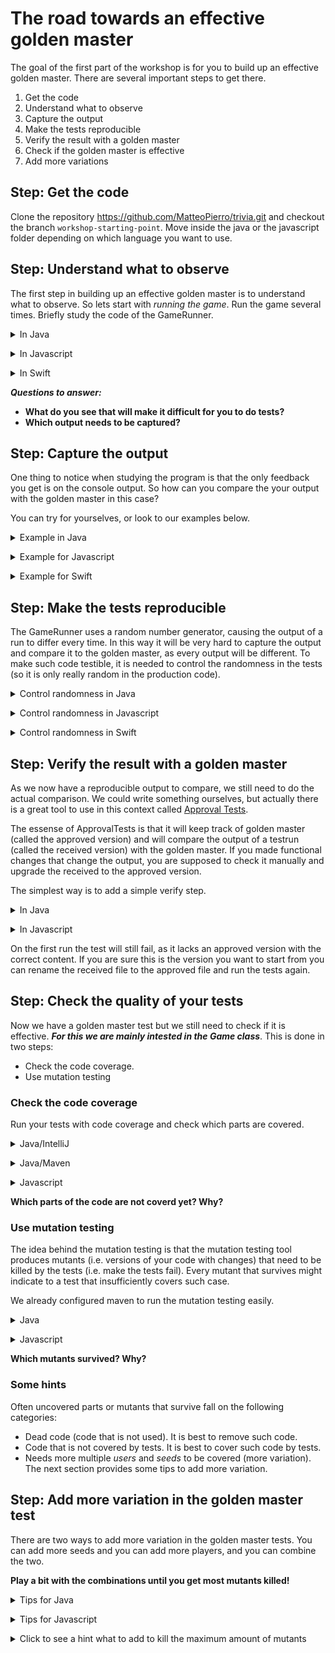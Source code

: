 # The road towards an effective golden master

The goal of the first part of the workshop is for you to build up an effective golden master. There are several important steps to get there.

1. Get the code
2. Understand what to observe
3. Capture the output
4. Make the tests reproducible
5. Verify the result with a golden master
6. Check if the golden master is effective
7. Add more variations

## Step: Get the code

Clone the repository https://github.com/MatteoPierro/trivia.git and checkout the branch `workshop-starting-point`.
Move inside the java or the javascript folder depending on which language you want to use.

## Step: Understand what to observe

The first step in building up an effective golden master is to understand what to observe. So lets start with *running the game*. Run the game several times. Briefly study the code of the GameRunner.

<details>
  <summary>In Java </summary>
  <p> Run the main in GameRunner. Study the console output.</p>
</details>

<p/>

<details>
  <summary>In Javascript </summary>
  <p>Run 'npm install' once, then open a node shell in the root of the project and execute gamerunner function.

```bash
$ npm install
$ node
> require('./src/game-runner')()
```
</p>
</details>

<p/>

<details>
  <summary>In Swift </summary>
  <p>Ensure muter is installed. [More information](https://github.com/muter-mutation-testing/muter#installation).

  ```bash
$ brew install muter-mutation-testing/formulae/muter
  ```

Open the workspace in XCode and run the target. You also have the option to run this on the commandline:

```bash
$ muter
```
</p>
</details>

***Questions to answer:***

* **What do you see that will make it difficult for you to do tests?**
* **Which output needs to be captured?**

## Step: Capture the output

One thing to notice when studying the program is that the only feedback you get is on the console output. So how can you compare the your output with the golden master in this case?

You can try for yourselves, or look to our examples below.

<details>
  <summary>Example in Java </summary>
  <p>

Java provides a way to capture the console output. The trick is to define your own stream, and overwrite the `System.out` stream with the one you control. Typically we add a helper method in a test. So setup:

```java
public class GoldenMasterTest {

    @Test
    public void can_capture_the_output_game() {
        String result = runGame();

        System.out.println(result);
    }

    public String runGame() {
        ByteArrayOutputStream outputStream = new ByteArrayOutputStream();
        PrintStream printStream = new PrintStream(outputStream, true);

        PrintStream oldOut = System.out;
        System.setOut(printStream);

        GameRunner.runGame();

        System.setOut(oldOut);

        return outputStream.toString();
    }
}

```

The above example also assumes you extracted the code from the main in a static method `runGame` on the gamerunner.

In this example, outputStream.toString() contains the output of our test.

</p>
</details>

<p/>

<details>
  <summary>Example for Javascript </summary>
  <p>

For javascript we do more or less the same as for java. As javascript allows to overwrite any function, we will use this to overwrite the log function.

Open the `game.spec.js` file and add the following code.

```javascript

function runGame(){
    console.oldLog = console.log;
    var result = "";
    console.log = function (value) {
        result += value + "\n";
    };

    gameRunner();

    console.log = console.oldLog;
    return result;
}

it("should allow to capture the output", function() {
    var result = runGame();
    console.log("This is the result");
    console.log(result);
});
```

Run the test typing `npm test` in the command line. The result comes back from the runGame function. 
</p>
</details>

<p/>

<details>
  <summary>Example for Swift </summary>
  <p>
Add the following code:

```swift
// ConsolePrinter.swift

public protocol Printer {
    func output(_ items: CustomStringConvertible...)
}

public class ConsolePrinter: Printer {
    public func output(_ items: CustomStringConvertible...){
        print(items.map{$0.description}.joined(separator: " "))
    }
}
```
Add the following code in Game.swift

```swift

    private var printer: Printer = ConsolePrinter()
    
    public convenience init(printer: Printer){
        self.init()
        self.printer = printer
    }
```

We add a convenience init to avoid modifying the main.swift file. 
Next we replace all ```print(```with ```printer.output(```. Then run your application and see that the output still appears correctly.

Next we have to change the main to allow for a testrun with a printer we can control from the tests:

```swift

func play(
    aGame: Game = Game()
) {
   // all code that is in main
    
}

play()

```

Next we add a test that captures the output:

```swift
// in file TriviaTests.swift

    func test_captureOutput() {
        let printer = StringPrinter()
        let game = Game(printer: printer)
        
        play(aGame: game)
        
        XCTAssertEqual("",printer.text)
    }

class StringPrinter: Printer {
    private(set) var text = ""
    
    func output(_ items: CustomStringConvertible...) {
        text += items.map{$0.description}.joined(separator: " ") + "\n"
    }
}

```

This test will still fail (the output does not equal ""), but we need to fix something first before we can make it succeed (see next step).
</p>
</details>


## Step: Make the tests reproducible

The GameRunner uses a random number generator, causing the output of a run to differ every time. In this way it will be very hard to capture the output and compare it to the golden master, as every output will be different. To make such code testible, it is needed to control the randomness in the tests (so it is only really random in the production code).

<details>
  <summary>Control randomness in Java </summary>
  <p>

Java provides a way to do this, namely by passing a seed to random. Using this seed will produce the same sequence of random numbers every time.

```java
int seed = 1;                       // a seed for the random generator
Random rand = new Random(seed);
rand.nextInt();                     // will always produce the exact same result
```

To allow running the game with such controlled randomGenerator we must extract (preferably using an IDE) a runGame in the gameRunner with a random number generator as parameter.

```java
public static void runGame(Random rand) { ... }
```

Now we can make a new test that uses a random generator with a seed

```java


public class GoldenMasterTests {

    public String runGame(Integer seed) {
        ...
        GameRunner.runGame(new Random(seed));
        ...
    }

    @Test
    public void can_run_with_reproducible_output() {
         String result = runGame(1);

        System.out.println(result);
    } 
}
```

It is not a real test yet (no asserts), but at least it allows us to easily run the game and have a reproducible output. 
</p>
</details>

<p/>

<details>
  <summary>Control randomness in Javascript </summary>
  <p> 

As javascript allows to *"overwrite"* any function, we will use another trick to control randomness (described [here](https://developer.mozilla.org/en-US/docs/Web/JavaScript/Reference/Global_Objects/Math/random)). The trick is to overwrite the `Math.random` function to allow using a seed.

```javascript
function initialiseRandom(seed) {
    Math.random = function () {
        var x = Math.sin(seed++) * 10000;
        return x - Math.floor(x);
    }
}
```

Now you can use it in your test to have reproducible results.

```javascript
function runGame(seed){
    initialiseRandom(seed);
    ....
}

it("should allow to control the output", function() {
    var result = runGame(1);
    console.log("This is the result");
    console.log(result);
});
```
</p>
</details>

</p>

<details>
  <summary>Control randomness in Swift </summary>
  <p> 

We need to extract the random number generation. We do this by adding the following file:

```swift 
// Add a class RandomGenerator.swift with the following implementation
import Foundation

protocol RandomGenerator {
    func number(from: Int, until: Int) -> Int
}

class RealRandomGenerator: RandomGenerator {
    func number(from: Int = 0, until: Int) -> Int {
        Int.random(in: from ..< until)
    }
}
```

Next alter the following lines in the main:

```swift
func play(
    random: RandomGenerator = RealRandomGenerator(),
    aGame: Game = Game()
) {

//...
        aGame.roll(roll: random.number(from: 1, until: 5))
        
        if (random.number(from: 0, until: 9) == 7) {
//...

}
```

Run the main and see that this still produces an output.

Next you can add the following class to your TriviaTests.swift:

```swift

class MockRandomGenerator: RandomGenerator {

    var until5List = [2,5,3,3,2,2,4,4,1,3,2,1,5,3,1,5,4,3,1,5,5,1,3,4,4,1,4,5,3,2,3,5,5,1,3,3,5,3,2,5,1,3,2,1,3,3,5,5,5,1,1,1,2,5,4,2,2,1,2,3,4,1,1,2,2,2,3,5,4,2,1,2,4,3,3,2,1,2,5,1,3,3,5,1,4,3,1,3,1,1,1,3,4,3,4,3,1,3,3,4,2,5,3,3,2,2,4,4,1,3,2,1,5,3,1,5,4,3,1,5,5,1,3,4,4,1,4,5,3,2,3,5,5,1,3,3,5,3,2,5,1,3,2,1,3,3,5,5,5,1,1,3,3,5,3,2,5,1,3,2,1,3,3,5,5,5,1,1,1,2,5,4,2,2,1,2,3,4,1,1,2,2,2,3,5,4,2,1,2,4,3,3,2,1,2,5,1,3,3,5,1,4,3,1,3,1,1,1,3,4,3,4,3,1,3,3,4,2,5,3,3,2,2,4,4,1,3,2,1,5,3,1,5,4,3,1,5,5,1,3,4,4,1,4,5,3,2,3,5,5,1,3,3,5,3,2,5,1,3,2,1,3,3,5,5,5,1,2,5,3,3,2,2,4,4,1,3,2,1,5,3,1,5,4,3,1,5,5,1,3,4,4,1,4,5,3,2,3,5,5,1,3,3,5,3,2,5,1,3,2,1,3,3,5,5,5,1,1,1,2,5,4,2,2,1,2,3,4,1,1,2,2,2,3,5,4,2,1,2,4,3,3,2,1,2,5,1,3,3,5,1,4,3,1,3,1,1,1,3,4,3,4,3,1,3,3,4,2,5,3,3,2,2,4,4,1,3,2,1,5,3,1,5,4,3,1,5,5,1,3,4,4,1,4,5,3,2,3,5,5,1,3,3,5,3,2,5,1,3,2,1,3,3,5,5,5,1,1,3,3,5,3,2,5,1,3,2,1,3,3,5,5,5,1,1,1,2,5,4,2,2,1,2,3,4,1,1,2,2,2,3,5,4,2,1,2,4,3,3,2,1,2,5,1,3,3,5,1,4,3,1,3,1,1,1,3,4,3,4,3,1,3,3,4,2,5,3,3,2,2,4,4,1,3,2,1,5,3,1,5,4,3,1,5,5,1,3,4,4,1,4,5,3,2,3,5,5,1,3,3,5,3,2,5,1,3,2,1,3,3,5]
    
    var until9List = [0,1,6,0,0,1,5,8,3,4,4,1,5,8,0,4,2,6,5,6,0,4,8,3,3,1,8,5,5,1,2,7,8,0,1,5,4,6,6,3,0,6,6,2,4,1,2,4,0,7,3,3,5,5,1,7,7,0,0,6,0,3,3,8,5,5,1,2,3,6,2,5,0,5,1,8,5,1,8,0,7,2,7,7,6,2,0,6,1,0,8,7,3,7,4,4,5,8,6,2,0,1,6,0,0,1,5,8,3,4,4,1,5,8,0,4,2,6,5,6,0,4,8,3,3,1,8,5,5,1,2,7,8,0,1,5,4,6,6,3,0,6,6,2,4,1,2,4,0,7,0,1,5,4,6,6,3,0,6,6,2,4,1,2,4,0,7,3,3,5,5,1,7,7,0,0,6,0,3,3,8,5,5,1,2,3,6,2,5,0,5,1,8,5,1,8,0,7,2,7,7,6,2,0,6,1,0,8,7,3,7,4,4,5,8,6,2,0,1,6,0,0,1,5,8,3,4,4,1,5,8,0,4,2,6,5,6,0,4,8,3,3,1,8,5,5,1,2,7,8,0,1,5,4,6,6,3,0,6,6,2,4,1,2,4,0,7,0,1,6,0,0,1,5,8,3,4,4,1,5,8,0,4,2,6,5,6,0,4,8,3,3,1,8,5,5,1,2,7,8,0,1,5,4,6,6,3,0,6,6,2,4,1,2,4,0,7,3,3,5,5,1,7,7,0,0,6,0,3,3,8,5,5,1,2,3,6,2,5,0,5,1,8,5,1,8,0,7,2,7,7,6,2,0,6,1,0,8,7,3,7,4,4,5,8,6,2,0,1,6,0,0,1,5,8,3,4,4,1,5,8,0,4,2,6,5,6,0,4,8,3,3,1,8,5,5,1,2,7,8,0,1,5,4,6,6,3,0,6,6,2,4,1,2,4,0,7,0,1,5,4,6,6,3,0,6,6,2,4,1,2,4,0,7,3,3,5,5,1,7,7,0,0,6,0,3,3,8,5,5,1,2,3,6,2,5,0,5,1,8,5,1,8,0,7,2,7,7,6,2,0,6,1,0,8,7,3,7,4,4,5,8,6,2,0,1,6,0,0,1,5,8,3,4,4,1,5,8,0,4,2,6,5,6,0,4,8,3,3,1,8,5,5,1,2,7,8,0,1,5,4,6,6,3,0,6,6,2,4,1,2]
    
    func number(from: Int, until: Int) -> Int {
        if( until == 5){
            return  until5List.popLast()!
        }
        
        return until9List.popLast()!
    }
```

It is a (dirty) hack to control the random number generation and make it predictable for the tests.

Next change your play met test to use the mock random:

```swift
        func test_reproduceableOutput() {
        let printer = StringPrinter()
        let random = MockRandomGenerator()
        let game = Game(printer: printer)
        
        play(random: random, aGame: game)
        
        XCTAssertEqual("",printer.text)
    }
```

</p>
</details>

## Step: Verify the result with a golden master

As we now have a reproducible output to compare, we still need to do the actual comparison. We could write something ourselves, but actually there is a great tool to use in this context called [Approval Tests](http://approvaltests.com/). 

The essense of ApprovalTests is that it will keep track of golden master (called the approved version) and will compare the output of a testrun (called the received version) with the golden master. If you made functional changes that change the output, you are supposed to check it manually and upgrade the received to the approved version.

The simplest way is to add a simple verify step.

<details>
  <summary>In Java </summary>
  <p>

 ```java
@Test
public void can_run_a_controlled_game() {
    String result = runGame(1);

    Approvals.verify(result);
}
```
  
  </p>
</details>

<p/>

<details>
  <summary>In Javascript </summary>
  <p>

```javascript

function runGame(seed=1){
    initialiseRandom(seed);
    console.oldLog = console.log;
    var result = "";
    console.log = function (value) {
        result += value + "\n";
    };

    gameRunner();

    console.log = console.oldLog;
    return result;
}

it("should compare the result", function(){
    var result = runGame(1);

    this.verify(result, {reporters: ["donothing"]});
});
```

TIP for javascript: you can select an automated mere tool by changing the [reporter](https://github.com/approvals/Approvals.NodeJS#reporters).
  
  </p>
</details>

On the first run the test will still fail, as it lacks an approved version with the correct content. If you are sure this is the version you want to start from you can rename the received file to the approved file and run the tests again.

## Step: Check the quality of your tests

Now we have a golden master test but we still need to check if it is effective. ***For this we are mainly intested in the Game class***. This is done in two steps:

* Check the code coverage.
* Use mutation testing

### Check the code coverage

Run your tests with code coverage and check which parts are covered.

<details>
  <summary>Java/IntelliJ</summary>
  <p>

 Enable a more advanced tracking of code coverage by enabling tracing. 
 
Click on your build configuration for test -> Edit Configuration -> Code coverage Tab -> Tracing.

There you also need to add `com.adaptionsoft.games.uglytrivia.*` to the "Packages and classes to include in coverage data".

Now run the coverage report of InteliJ.

</p>
</details>

<p/>

<details>
  <summary>Java/Maven</summary>
  <p>

 Using commandline maven is another possibility that we configured for you. We use a maven plugin for this. Please execute the following command:

```bash
mvn clean test jacoco:report
```

Next you can open the file `target/site/jacoco/index.html` containing the coverage report.

</p>
</details>

<p/>

<details>
  <summary>Javascript</summary>
  <p>

We configured `npm test` to also produce a coverage report. 

Next you can open the file at `coverage/index.html`

</p>
</details>

**Which parts of the code are not coverd yet? Why?**

### Use mutation testing

The idea behind the mutation testing is that the mutation testing tool produces mutants (i.e. versions of your code with changes) that need to be killed by the tests (i.e. make the tests fail). Every mutant that survives might indicate to a test that insufficiently covers such case.

We already configured maven to run the mutation testing easily.


<details>
  <summary>Java</summary>
  <p>
    
```bash
mvn clean test -DwithHistory org.pitest:pitest-maven:mutationCoverage
```

If you open the browser and go to: the html report `target/pit-reports/<a date here>/index.html`
</p>
</details>

<p/>

<details>
  <summary>Javascript</summary>
  <p>

We also configured npm to run mutation tests.

```bash 
npm run mutation-test
```

The report can be found on `reports/mutation/html/index.html`.
</p>
</details>

**Which mutants survived? Why?**

### Some hints

Often uncovered parts or mutants that survive fall on the following categories:

* Dead code (code that is not used). It is best to remove such code.
* Code that is not covered by tests. It is best to cover such code by tests.
* Needs more multiple *users* and *seeds* to be covered (more variation). The next section provides some tips to add more variation.

## Step: Add more variation in the golden master test

There are two ways to add more variation in the golden master tests. You can add more seeds and you can add more players, and you can combine the two.

**Play a bit with the combinations until you get most mutants killed!**

<details>
  <summary>Tips for Java</summary>
  <p>

To add multiple seeds you can use `Approvals.verifyAll()` where you can indicate you want to run re-run the test for each of the seeds.

```java
@Test
public void can_run_controlled_game_for_multiple_seeds() {
    Integer[] seeds = {1,2};

    Approvals.verifyAll(seeds,seed -> runGame(seed));
}

```

To add multiple players and multiple seeds, you can use yet another trick, namely `Approvals.verifyAllCombinations`.

But before we reach that point, we need to make the players can be injected through code. An example on how to do that below.

Make the players injectable in GameRunner by adding a second runGame method. The resulting class below. 

```java
public class GameRunner {

    private static boolean notAWinner;

    public static void main(String[] args) {
        Random rand = new Random();
        runGame(rand);
    }

    public static void runGame(Random rand){
        runGame(rand, "Chet", "Pat", "Sue");
    }

    public static void runGame(Random rand, String... players) {
        Game aGame = new Game();

        for (String player:players) {
            aGame.add(player);

        }

        do {

            aGame.roll(rand.nextInt(5) + 1);

            if (rand.nextInt(9) == 7) {
                notAWinner = aGame.wrongAnswer();
            } else {
                notAWinner = aGame.wasCorrectlyAnswered();
            }



        } while (notAWinner);
    }
}
```

After that we need to make changes to the tests. Because approval tests relies on toString of the players to see which variation it is running, we cannot directly use a string array to test. That is why we make the Players object.

```java
private class Players {
    private String[] players;

    public Players(String ... players) {
        this.players = players;
    }

    public String[] values() {
        return players;
    }

    @Override
    public String toString() {
        return String.join(",", players);
    }
}

public String runGameForSeedAndPlayers(Integer seed, Players players) {
    ByteArrayOutputStream outputStream = new ByteArrayOutputStream();
    PrintStream printStream = new PrintStream(outputStream, true);

    PrintStream oldOut = System.out;
    System.setOut(printStream);

    Random rand = new Random(seed);
    GameRunner.runGame(rand, players.players);

    System.setOut(oldOut);

    return outputStream.toString();
}

@Test
public void can_run_controlled_game_for_multiple_players() throws Exception {
    Integer[] seeds = {1, 2};
    Players[] playerCombinations = new Players[] {
            new Players(),
            new Players("Chet"),
            new Players("Chet", "Jean"),
    };

    CombinationApprovals.verifyAllCombinations(this::runGameForSeedAndPlayers, seeds, playerCombinations);
}
```
</p>
</details>

<p/>

<details>
  <summary>Tips for Javascript</summary>
  <p>

First, lets make it easy to run with several players without screwing up the existing code. We start in the gamerunner.js file.

```javascript
module.exports = function (players=['Chet', 'Pat', 'Sue']) {
    var notAWinner = false;

    var game = new Game();

    for (var player in players ) {
        game.add(players[player]);
    }
    
    do {

        game.roll(Math.floor(Math.random() * 6) + 1);

        if (Math.floor(Math.random() * 10) == 7) {
            notAWinner = game.wrongAnswer();
        } else {
            notAWinner = game.wasCorrectlyAnswered();
        }

    } while (notAWinner);
};  
```

Next we should also update the runGame in the game.spec.js file to easily run the game with different player combinations. 

```javascript
function runGame(seed=1, players){
    initialiseRandom(seed);
    console.oldLog = console.log;
    var result = "";
    console.log = function (value) {
        result += value + "\n";
    };

    gameRunner(players);

    console.log = console.oldLog;
    return result;
}
```

Next you can add tests with combinations of seeds and players, like

```javascript

it("2 players", function () {
    this.verify(runGame(9, ["Matteo", "John"]), {reporters: ["donothing"]});
});

```

The javascript library does not have the fancy verifyAll or VerifyAllCombinations. You will have to write our the tests yourself.
</p>
</details>

<p/>

<details>
  <summary>Click to see a hint what to add to kill the maximum amount of mutants </summary>
  <p>

  Through experimentation and studying the code we found  that 0 till 6 players and specific seeds kills the maximal amount of mutants. The java seeds are 3 and 5. Javascript seeds are 3, 5, 7, 77.

  Even with approval testing with all combinations you will probably not be able to cover `for (int i = 0; i < 50; i++) {`. As it is in the initialisation of the questions, lets ignore it for now.  

  And for javascript mutation testing, Array(6) does not differ from Array(), as all Arrays are unlimited. It is safe to ignore.
  
  </p>
</details>
